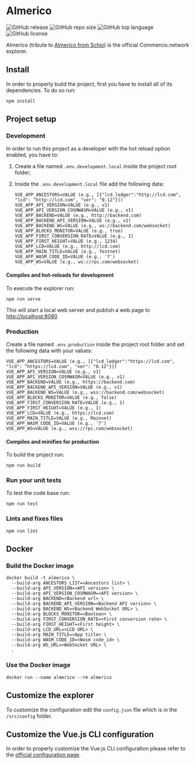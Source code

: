 # Almerico

![GitHub release](https://img.shields.io/github/release/commercionetwork/almerico?color=brightgreen&style=for-the-badge)
![GitHub repo size](https://img.shields.io/github/repo-size/commercionetwork/almerico?color=orange&style=for-the-badge)
![GitHub top language](https://img.shields.io/github/languages/top/commercionetwork/almerico?color=yellow&style=for-the-badge)
![GitHub license](https://img.shields.io/github/license/commercionetwork/almerico?color=blue&style=for-the-badge)

Almerico (tribute to [Almerico from Schio](https://it.wikipedia.org/wiki/Almerico_da_Schio))
is the official Commercio.network explorer.

## Install

In order to properly build the project, first you have to install all of its dependencies.
To do so run:

```shell
npm install
```

## Project setup

### Development

In order to run this project as a developer with the hot reload option enabled,
you have to:

1. Create a file named `.env.development.local` inside the project root folder;
2. Inside the `.env.development.local` file add the following data:

    ```env
    VUE_APP_ANCESTORS=VALUE (e.g., [{"lcd_ledger":"http://lcd.com",
    "lcd": "http://lcd.com", "ver": "0.12"}])
    VUE_APP_API_VERSION=VALUE (e.g., v1)
    VUE_APP_API_VERSION_COSMWASM=VALUE (e.g., v1)
    VUE_APP_BACKEND=VALUE (e.g., http://backend.com)
    VUE_APP_BACKEND_API_VERSION=VALUE (e.g., v1)
    VUE_APP_BACKEND_WS=VALUE (e.g., ws://backend.com/websocket)
    VUE_APP_BLOCKS_MONITOR=VALUE (e.g., true)
    VUE_APP_FIRST_CONVERSION_RATE=VALUE (e.g., 1)
    VUE_APP_FIRST_HEIGHT=VALUE (e.g., 1234)
    VUE_APP_LCD=VALUE (e.g., http://lcd.com)
    VUE_APP_MAIN_TITLE=VALUE (e.g., Testnet)
    VUE_APP_WASM_CODE_ID=VALUE (e.g., '7')
    VUE_APP_WS=VALUE (e.g., ws://rpc.com/websocket)
    ```

#### Compiles and hot-reloads for development

To execute the explorer run:

```shell
npm run serve
```

This will start a local web server and publish a web page to <http://localhost:8080>

### Production

Create a file named `.env.production` inside the project root folder
and set the following data with your values:

```env
VUE_APP_ANCESTORS=VALUE (e.g., [{"lcd_ledger":"https://lcd.com",
"lcd": "https://lcd.com", "ver": "0.12"}])
VUE_APP_API_VERSION=VALUE (e.g., v1)
VUE_APP_API_VERSION_COSMWASM=VALUE (e.g., v1)
VUE_APP_BACKEND=VALUE (e.g., https://backend.com)
VUE_APP_BACKEND_API_VERSION=VALUE (e.g., v1)
VUE_APP_BACKEND_WS=VALUE (e.g., wss://backend.com/websocket)
VUE_APP_BLOCKS_MONITOR=VALUE (e.g., false)
VUE_APP_FIRST_CONVERSION_RATE=VALUE (e.g., 1)
VUE_APP_FIRST_HEIGHT=VALUE (e.g., 1)
VUE_APP_LCD=VALUE (e.g., https://lcd.com)
VUE_APP_MAIN_TITLE=VALUE (e.g., Mainnet)
VUE_APP_WASM_CODE_ID=VALUE (e.g., '7')
VUE_APP_WS=VALUE (e.g., wss://rpc.com/websocket)
```

#### Compiles and minifies for production

To build the project run:

```shell
npm run build
```

### Run your unit tests

To test the code base run:

```shell
npm run test
```

### Lints and fixes files

```shell
npm run lint
```

## Docker

### Build the Docker image

```shell
docker build -t almerico \
  --build-arg ANCESTORS_LIST=<Ancestors list> \
  --build-arg API_VERSION=<API version> \
  --build-arg API_VERSION_COSMWASM=<API version> \
  --build-arg BACKEND=<Backend url> \
  --build-arg BACKEND_API_VERSION=<Backend API version> \
  --build-arg BACKEND_WS=<Backend WebSocket URL> \
  --build-arg BLOCKS_MONITOR=<Boolean> \
  --build-arg FIRST_CONVERSION_RATE=<First conversion rate> \
  --build-arg FIRST_HEIGHT=<First height> \
  --build-arg LCD_URL=<LCD URL> \
  --build-arg MAIN_TITLE=<App title> \
  --build-arg WASM_CODE_ID=<Wasm code_id> \
  --build-arg WS_URL=<WebSocket URL> \
  .
```

### Use the Docker image

```shell
docker run --name almerico --rm almerico
```

## Customize the explorer

To customize the configuration edit the `config.json` file
which is in the `/src/config` folder.

## Customize the Vue.js CLI configuration

In order to properly customize the Vue.js CLI configuration
please refer to the [official configuration page](https://cli.vuejs.org/config/).
